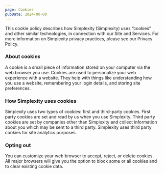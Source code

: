 ```yaml
---
page: Cookies
pubDate: 2024-00-00
---
```

This cookie policy describes how Simplexity (Simplexity) uses “cookies” and other similar technologies, in connection with our Site and Services. For more information on Simplexity privacy practices, please see our Privacy Policy.
### About cookies
A cookie is a small piece of information stored on your computer via the web browser you use. Cookies are used to personalize your web experience with a website. They help with things like understanding how you use a website, remembering your login details, and storing site preferences.
### How Simplexity uses cookies
Simplexity uses two types of cookies: first and third-party cookies. First party cookies are set and read by us when you use Simplexity. Third party cookies are set by companies other than Simplexity and collect information about you which may be sent to a third party. Simplexity uses third party cookies for site analytics purposes.
### Opting out
You can customize your web browser to accept, reject, or delete cookies. All major browsers will give you the option to block some or all cookies and to clear existing cookie data.